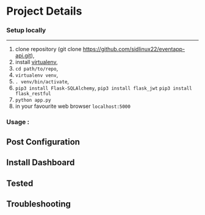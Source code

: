 # Project Details

### Setup locally
-------------
1.  clone repository (git clone https://github.com/sidlinux22/eventapp-api.git),
2.  install [virtualenv](https://flask.palletsprojects.com/en/1.1.x/installation/),
2.  `cd path/to/repo`,
3.  `virtualenv venv`,
4.  `. venv/bin/activate`,
5.  `pip3 install Flask-SQLAlchemy`,
    `pip3 install flask_jwt`
    `pip3 install flask_restful`
6.  `python app.py`
7.  in your favourite web browser `localhost:5000`
### Usage :


## Post Configuration


## Install Dashboard

## Tested 


## Troubleshooting